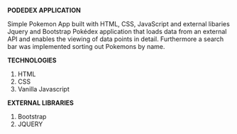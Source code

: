**PODEDEX APPLICATION**

Simple Pokemon App built with HTML, CSS, JavaScript and external libaries Jquery and Bootstrap
Pokédex application that loads data from an external API and enables the viewing of data points in detail. Furthermore a search bar was implemented sorting out Pokemons by name.

**TECHNOLOGIES**

1. HTML
2. CSS
3. Vanilla Javascript

**EXTERNAL LIBRARIES**

1. Bootstrap
2. JQUERY
